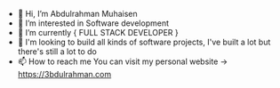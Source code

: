 - 👋 Hi, I’m Abdulrahman Muhaisen
- 👀 I’m interested in Software development
- 🌱 I’m currently { FULL STACK DEVELOPER }
- 💞️ I'm looking to build all kinds of software projects, I've built a lot but there's still a lot to do
- 📫 How to reach me You can visit my personal website -> https://3bdulrahman.com

<!---
me-3bdulrahman/me-3bdulrahman is a ✨ special ✨ repository because its `README.md` (this file) appears on your GitHub profile.
You can click the Preview link to take a look at your changes.
--->
